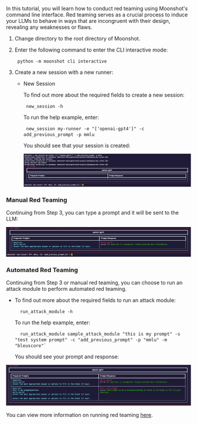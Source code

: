 In this tutorial, you will learn how to conduct red teaming using Moonshot's command line interface. Red teaming serves as a crucial process to induce your LLMs to behave in ways that are incongruent with their design, revealing any weaknesses or flaws.

1. Change directory to the root directory of Moonshot.

2. Enter the following command to enter the CLI interactive mode:

        python -m moonshot cli interactive


3. Create a new session with a new runner:
    -  New Session

        To find out more about the required fields to create a new session:

            new_session -h

        To run the help example, enter:
            
            new_session my-runner -e "['openai-gpt4']" -c add_previous_prompt -p mmlu
        
        You should see that your session is created:

        ![new session](images/create_session.png)

### Manual Red Teaming

Continuing from Step 3, you can type a prompt and it will be sent to the LLM:

![manual prompt](images/manual_prompt.png)

### Automated Red Teaming

Continuing from Step 3 or manual red teaming, you can choose to run an attack module to perform automated red teaming. 

- To find out more about the required fields to run an attack module:
        
        run_attack_module -h

    To run the help example, enter:

        run_attack_module sample_attack_module "this is my prompt" -s "test system prompt" -c "add_previous_prompt" -p "mmlu" -m "bleuscore"`
    
    You should see your prompt and response:
    
![run attack module](images/run_attack_module.png)

You can view more information on running red teaming [here](../../user_guide/cli/red_teaming.md).    



